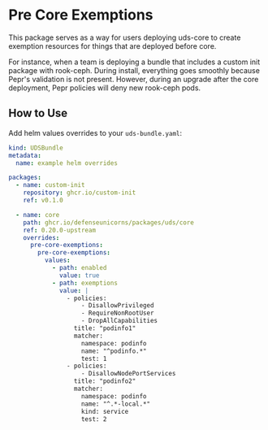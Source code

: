 # Pre Core Exemptions

This package serves as a way for users deploying uds-core to create exemption resources for things that are deployed before core.

For instance, when a team is deploying a bundle that includes a custom init package with rook-ceph. During install, everything goes smoothly because Pepr's validation is not present. However, during an upgrade after the core deployment, Pepr policies will deny new rook-ceph pods.

## How to Use

Add helm values overrides to your `uds-bundle.yaml`:

```yaml
kind: UDSBundle
metadata:
  name: example helm overrides

packages:
  - name: custom-init
    repository: ghcr.io/custom-init
    ref: v0.1.0

  - name: core
    path: ghcr.io/defenseunicorns/packages/uds/core
    ref: 0.20.0-upstream
    overrides:
      pre-core-exemptions:
        pre-core-exemptions:
          values:
            - path: enabled
              value: true
            - path: exemptions
              value: |
                - policies:
                    - DisallowPrivileged
                    - RequireNonRootUser
                    - DropAllCapabilities
                  title: "podinfo1"
                  matcher:
                    namespace: podinfo
                    name: "^podinfo.*"
                    test: 1
                - policies:
                    - DisallowNodePortServices
                  title: "podinfo2"
                  matcher:
                    namespace: podinfo
                    name: "^.*-local.*"
                    kind: service
                    test: 2
```